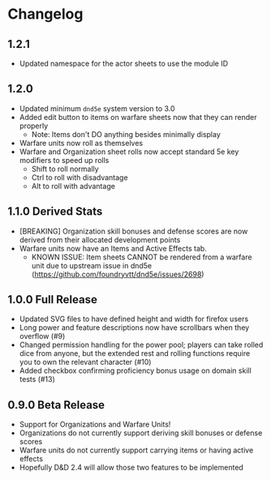 # Changelog

## 1.2.1

- Updated namespace for the actor sheets to use the module ID

## 1.2.0

- Updated minimum `dnd5e` system version to 3.0
- Added edit button to items on warfare sheets now that they can render properly
  - Note: Items don't DO anything besides minimally display
- Warfare units now roll as themselves
- Warfare and Organization sheet rolls now accept standard 5e key modifiers to speed up rolls
  - Shift to roll normally
  - Ctrl to roll with disadvantage
  - Alt to roll with advantage

## 1.1.0 Derived Stats

- [BREAKING] Organization skill bonuses and defense scores are now derived from their allocated development points
- Warfare units now have an Items and Active Effects tab.
  - KNOWN ISSUE: Item sheets CANNOT be rendered from a warfare unit due to upstream issue in dnd5e (https://github.com/foundryvtt/dnd5e/issues/2698)

## 1.0.0 Full Release

- Updated SVG files to have defined height and width for firefox users
- Long power and feature descriptions now have scrollbars when they overflow (#9)
- Changed permission handling for the power pool; players can take rolled dice from anyone, but the extended rest and rolling functions require you to own the relevant character (#10)
- Added checkbox confirming proficiency bonus usage on domain skill tests (#13)

## 0.9.0 Beta Release

- Support for Organizations and Warfare Units!
- Organizations do not currently support deriving skill bonuses or defense scores
- Warfare units do not currently support carrying items or having active effects
- Hopefully D&D 2.4 will allow those two features to be implemented
